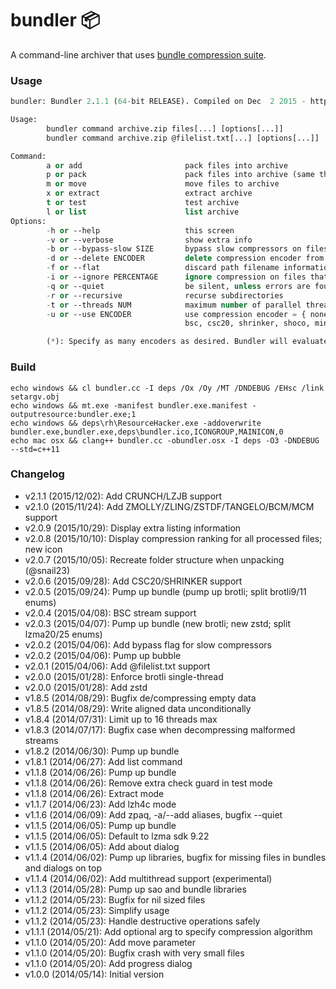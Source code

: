 bundler :package:
=======

A command-line archiver that uses [bundle compression suite](https://github.com/r-lyeh/bundle).

### Usage
```lisp
bundler: Bundler 2.1.1 (64-bit RELEASE). Compiled on Dec  2 2015 - https://github.com/r-lyeh/bundler

Usage:
        bundler command archive.zip files[...] [options[...]]
        bundler command archive.zip @filelist.txt[...] [options[...]]

Command:
        a or add                       pack files into archive
        p or pack                      pack files into archive (same than above)
        m or move                      move files to archive
        x or extract                   extract archive
        t or test                      test archive
        l or list                      list archive
Options:
        -h or --help                   this screen
        -v or --verbose                show extra info
        -b or --bypass-slow SIZE       bypass slow compressors on files larger than given size (in KiB). defaults to 0 (disabled)
        -d or --delete ENCODER         delete compression encoder from useable list (useful after -u all)
        -f or --flat                   discard path filename information, if using --pack or --move
        -i or --ignore PERCENTAGE      ignore compression on files that compress less than given treshold percentage. defaults to 95.0 (percent)
        -q or --quiet                  be silent, unless errors are found
        -r or --recursive              recurse subdirectories
        -t or --threads NUM            maximum number of parallel threads, if possible. defaults to 8 (threads)
        -u or --use ENCODER            use compression encoder = { none, all, lz4, lz4f, zstd, zstdf, lzma20 (default), lzma25, brotli9, brotli11,
                                       bsc, csc20, shrinker, shoco, miniz, lzip, zpaq, tangelo, zmolly, zling, bcm, mcm, crush, lzjb  } (*)

        (*): Specify as many encoders as desired. Bundler will evaluate and choose the best compressor for each file.
```

### Build
```
echo windows && cl bundler.cc -I deps /Ox /Oy /MT /DNDEBUG /EHsc /link setargv.obj 
echo windows && mt.exe -manifest bundler.exe.manifest -outputresource:bundler.exe;1
echo windows && deps\rh\ResourceHacker.exe -addoverwrite bundler.exe,bundler.exe,deps\bundler.ico,ICONGROUP,MAINICON,0
echo mac osx && clang++ bundler.cc -obundler.osx -I deps -O3 -DNDEBUG --std=c++11
```

### Changelog
- v2.1.1 (2015/12/02): Add CRUNCH/LZJB support
- v2.1.0 (2015/11/24): Add ZMOLLY/ZLING/ZSTDF/TANGELO/BCM/MCM support
- v2.0.9 (2015/10/29): Display extra listing information
- v2.0.8 (2015/10/10): Display compression ranking for all processed files; new icon
- v2.0.7 (2015/10/05): Recreate folder structure when unpacking (@snail23)
- v2.0.6 (2015/09/28): Add CSC20/SHRINKER support
- v2.0.5 (2015/09/24): Pump up bundle (pump up brotli; split brotli9/11 enums)
- v2.0.4 (2015/04/08): BSC stream support
- v2.0.3 (2015/04/07): Pump up bundle (new brotli; new zstd; split lzma20/25 enums)
- v2.0.2 (2015/04/06): Add bypass flag for slow compressors
- v2.0.2 (2015/04/06): Pump up bubble
- v2.0.1 (2015/04/06): Add @filelist.txt support
- v2.0.0 (2015/01/28): Enforce brotli single-thread
- v2.0.0 (2015/01/28): Add zstd 
- v1.8.5 (2014/08/29): Bugfix de/compressing empty data
- v1.8.5 (2014/08/29): Write aligned data unconditionally
- v1.8.4 (2014/07/31): Limit up to 16 threads max
- v1.8.3 (2014/07/17): Bugfix case when decompressing malformed streams
- v1.8.2 (2014/06/30): Pump up bundle
- v1.8.1 (2014/06/27): Add list command
- v1.1.8 (2014/06/26): Pump up bundle
- v1.1.8 (2014/06/26): Remove extra check guard in test mode
- v1.1.8 (2014/06/26): Extract mode
- v1.1.7 (2014/06/23): Add lzh4c mode
- v1.1.6 (2014/06/09): Add zpaq, -a/--add aliases, bugfix --quiet
- v1.1.5 (2014/06/05): Pump up bundle
- v1.1.5 (2014/06/05): Default to lzma sdk 9.22
- v1.1.5 (2014/06/05): Add about dialog 
- v1.1.4 (2014/06/02): Pump up libraries, bugfix for missing files in bundles and dialogs on top
- v1.1.4 (2014/06/02): Add multithread support (experimental)
- v1.1.3 (2014/05/28): Pump up sao and bundle libraries
- v1.1.2 (2014/05/23): Bugfix for nil sized files
- v1.1.2 (2014/05/23): Simplify usage
- v1.1.2 (2014/05/23): Handle destructive operations safely
- v1.1.1 (2014/05/21): Add optional arg to specify compression algorithm
- v1.1.0 (2014/05/20): Add move parameter
- v1.1.0 (2014/05/20): Bugfix crash with very small files
- v1.1.0 (2014/05/20): Add progress dialog
- v1.0.0 (2014/05/14): Initial version
